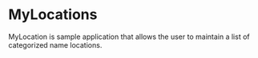 # MyLocations
MyLocation is sample application that allows the user to maintain a list of categorized name locations.
